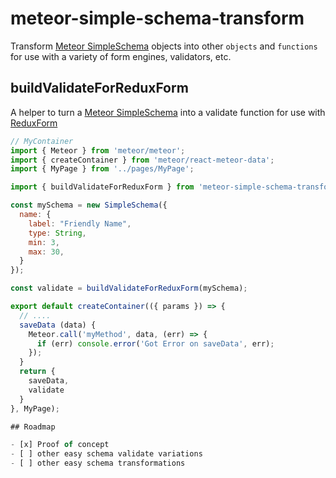 # meteor-simple-schema-transform

Transform
[Meteor SimpleSchema](https://github.com/aldeed/meteor-simple-schema)
objects into other `objects`
and `functions` for use with a variety of form engines, validators, etc.

## buildValidateForReduxForm

A helper to turn a
[Meteor SimpleSchema](https://github.com/aldeed/meteor-simple-schema)
into a validate function for use with
[ReduxForm](http://redux-form.com/)

```js
// MyContainer
import { Meteor } from 'meteor/meteor';
import { createContainer } from 'meteor/react-meteor-data';
import { MyPage } from '../pages/MyPage';

import { buildValidateForReduxForm } from 'meteor-simple-schema-transform';

const mySchema = new SimpleSchema({
  name: {
    label: "Friendly Name",
    type: String,
    min: 3,
    max: 30,
  }
});

const validate = buildValidateForReduxForm(mySchema);

export default createContainer(({ params }) => {
  // ....
  saveData (data) {
    Meteor.call('myMethod', data, (err) => {
      if (err) console.error('Got Error on saveData', err);
    });
  }
  return {
    saveData,
    validate
  }
}, MyPage);

## Roadmap

- [x] Proof of concept
- [ ] other easy schema validate variations
- [ ] other easy schema transformations

